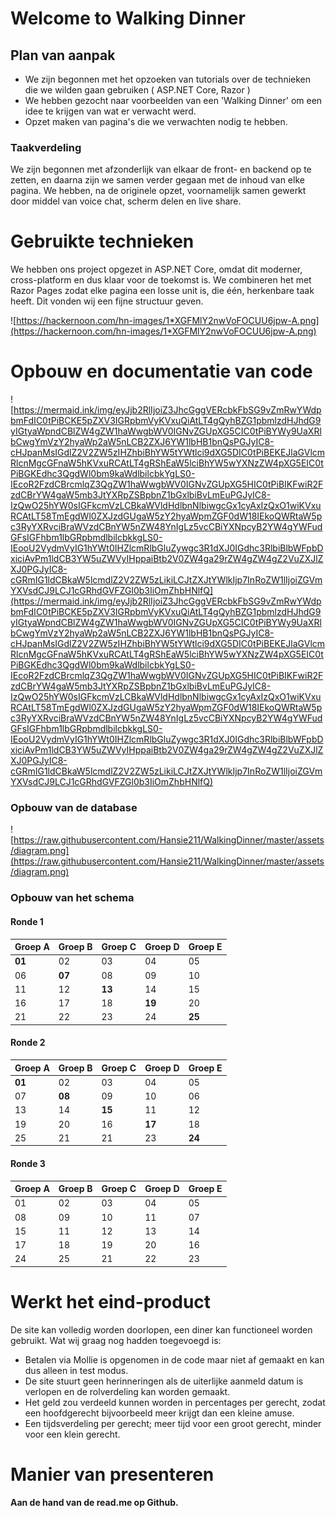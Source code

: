 # Welcome to Walking Dinner

## Plan van aanpak
* We zijn begonnen met het opzoeken van tutorials over de technieken die we wilden gaan gebruiken ( ASP.NET Core, Razor )
* We hebben gezocht naar voorbeelden van een 'Walking Dinner' om een idee te krijgen van wat er verwacht werd.
* Opzet maken van pagina's die we verwachten nodig te hebben.
### Taakverdeling
We zijn begonnen met afzonderlijk van elkaar de front- en backend op te zetten, en daarna zijn we samen verder gegaan met de inhoud van elke pagina. We hebben, na de originele opzet, voornamelijk samen gewerkt door middel van voice chat, scherm delen en live share.

# Gebruikte technieken
We hebben ons project opgezet in ASP.NET Core, omdat dit moderner, cross-platform en dus klaar voor de toekomst is. We combineren het met Razor Pages zodat elke pagina een losse unit is, die één, herkenbare taak heeft. Dit vonden wij een fijne structuur geven.

![https://hackernoon.com/hn-images/1*XGFMlY2nwVoFOCUU6jpw-A.png](https://hackernoon.com/hn-images/1*XGFMlY2nwVoFOCUU6jpw-A.png)
# Opbouw en documentatie van code 
![https://mermaid.ink/img/eyJjb2RlIjoiZ3JhcGggVERcbkFbSG9vZmRwYWdpbmFdIC0tPiBCKE5pZXV3IGRpbmVyKVxuQiAtLT4gQyhBZG1pbmlzdHJhdG9yIGtyaWpndCBlZW4gZW1haWwgbWV0IGNvZGUpXG5CIC0tPiBYWy9UaXRlbCwgYmVzY2hyaWp2aW5nLCB2ZXJ6YW1lbHB1bnQsPGJyIC8-cHJpanMsIGdlZ2V2ZW5zIHZhbiBhYW5tYWtlci9dXG5DIC0tPiBEKEJlaGVlcmRlcnMgcGFnaW5hKVxuRCAtLT4gRShEaW5lciBhYW5wYXNzZW4pXG5EIC0tPiBGKEdhc3QgdWl0bm9kaWdlbilcbkYgLS0-IEcoR2FzdCBrcmlqZ3QgZW1haWwgbWV0IGNvZGUpXG5HIC0tPiBIKFwiR2FzdCBrYW4gaW5mb3JtYXRpZSBpbnZ1bGxlbiBvLmEuPGJyIC8-IzQwO25hYW0sIGFkcmVzLCBkaWVldHdlbnNlbiwgcGx1cyAxIzQxO1wiKVxuRCAtLT58TmEgdWl0ZXJzdGUgaW5zY2hyaWpmZGF0dW18IEkoQWRtaW5pc3RyYXRvciBraWVzdCBnYW5nZW48YnIgLz5vcCBiYXNpcyB2YW4gYWFudGFsIGFhbm1lbGRpbmdlbilcbkkgLS0-IEooU2VydmVyIG1hYWt0IHZlcmRlbGluZywgc3R1dXJ0IGdhc3RlbiBlbWFpbDxiciAvPm1ldCB3YW5uZWVyIHppaiBtb2V0ZW4ga29rZW4gZW4gZ2VuZXJlZXJ0PGJyIC8-cGRmIG1ldCBkaW5lcmdlZ2V2ZW5zLikiLCJtZXJtYWlkIjp7InRoZW1lIjoiZGVmYXVsdCJ9LCJ1cGRhdGVFZGl0b3IiOmZhbHNlfQ](https://mermaid.ink/img/eyJjb2RlIjoiZ3JhcGggVERcbkFbSG9vZmRwYWdpbmFdIC0tPiBCKE5pZXV3IGRpbmVyKVxuQiAtLT4gQyhBZG1pbmlzdHJhdG9yIGtyaWpndCBlZW4gZW1haWwgbWV0IGNvZGUpXG5CIC0tPiBYWy9UaXRlbCwgYmVzY2hyaWp2aW5nLCB2ZXJ6YW1lbHB1bnQsPGJyIC8-cHJpanMsIGdlZ2V2ZW5zIHZhbiBhYW5tYWtlci9dXG5DIC0tPiBEKEJlaGVlcmRlcnMgcGFnaW5hKVxuRCAtLT4gRShEaW5lciBhYW5wYXNzZW4pXG5EIC0tPiBGKEdhc3QgdWl0bm9kaWdlbilcbkYgLS0-IEcoR2FzdCBrcmlqZ3QgZW1haWwgbWV0IGNvZGUpXG5HIC0tPiBIKFwiR2FzdCBrYW4gaW5mb3JtYXRpZSBpbnZ1bGxlbiBvLmEuPGJyIC8-IzQwO25hYW0sIGFkcmVzLCBkaWVldHdlbnNlbiwgcGx1cyAxIzQxO1wiKVxuRCAtLT58TmEgdWl0ZXJzdGUgaW5zY2hyaWpmZGF0dW18IEkoQWRtaW5pc3RyYXRvciBraWVzdCBnYW5nZW48YnIgLz5vcCBiYXNpcyB2YW4gYWFudGFsIGFhbm1lbGRpbmdlbilcbkkgLS0-IEooU2VydmVyIG1hYWt0IHZlcmRlbGluZywgc3R1dXJ0IGdhc3RlbiBlbWFpbDxiciAvPm1ldCB3YW5uZWVyIHppaiBtb2V0ZW4ga29rZW4gZW4gZ2VuZXJlZXJ0PGJyIC8-cGRmIG1ldCBkaW5lcmdlZ2V2ZW5zLikiLCJtZXJtYWlkIjp7InRoZW1lIjoiZGVmYXVsdCJ9LCJ1cGRhdGVFZGl0b3IiOmZhbHNlfQ)

### Opbouw van de database
![https://raw.githubusercontent.com/Hansie211/WalkingDinner/master/assets/diagram.png](https://raw.githubusercontent.com/Hansie211/WalkingDinner/master/assets/diagram.png)

### Opbouw van het schema
#### Ronde 1
| Groep A| Groep B| Groep C | Groep D | Groep E
|--|--|--|--|--|
| **01** | 02 | 03 | 04 | 05
| 06 | **07** | 08 | 09 | 10
| 11 | 12 | **13** | 14 | 15
| 16 | 17 | 18 | **19** | 20
| 21 | 22 | 23 | 24 | **25**

#### Ronde 2
| Groep A| Groep B| Groep C | Groep D | Groep E
|--|--|--|--|--|
| **01** | 02 | 03 | 04 | 05
| 07 | **08** | 09 | 10 | 06 
| 13 | 14 | **15** | 11 | 12 
| 19 | 20 | 16 | **17** | 18 
| 25 | 21 | 21 | 23 | **24** 

#### Ronde 3
| Groep A| Groep B| Groep C | Groep D | Groep E
|--|--|--|--|--|
| 01 | 02 | 03 | 04 | 05
| 08 | 09 | 10 | 11 | 07 
| 15 | 11 | 12 | 13 | 14 
| 17 | 18 | 19 | 20 | 16 
| 24 | 25 | 21 | 22 | 23 


# Werkt het eind-product
De site kan volledig worden doorlopen, een diner kan functioneel worden gebruikt. Wat wij graag nog hadden toegevoegd is:
* Betalen via Mollie is opgenomen in de code maar niet af gemaakt en kan dus alleen in test modus.
* De site stuurt geen herinneringen als de uiterlijke aanmeld datum is verlopen en de rolverdeling kan worden gemaakt.
* Het geld zou verdeeld kunnen worden in percentages per gerecht, zodat een hoofdgerecht bijvoorbeeld meer krijgt dan een kleine amuse.
* Een tijdsverdeling per gerecht; meer tijd voor een groot gerecht, minder voor een klein gerecht.

# Manier van presenteren
#### Aan de hand van de read.me op Github.
